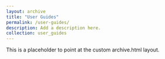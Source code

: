 ```yaml
---
layout: archive
title: "User Guides"
permalink: /user-guides/
description: Add a description here.
collection: user_guides
---
```


This is a placeholder to point at the custom archive.html layout.

